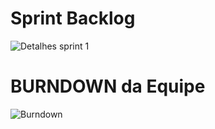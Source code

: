 <H1>Sprint Backlog </H1>


![Detalhes sprint 1](https://user-images.githubusercontent.com/102235459/163424071-74a369c0-4d10-4749-9e55-7b1e393305e9.png)

<h1> BURNDOWN da Equipe </h1>

![Burndown](https://user-images.githubusercontent.com/102235459/163424190-321fc0c5-8c21-4c59-9000-1daf49a4fc17.png)

